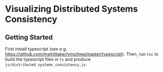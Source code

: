 # Visualizing Distributed Systems Consistency

## Getting Started
First install typescript (see e.g.
https://github.com/mwhittaker/vms/tree/master/typescript). Then, run `tsc` to
build the typescript files in `ts` and produce
`js/distributed_systems_consistency.js`.
